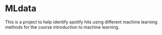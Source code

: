 # MLdata
This is a project to help identify spotify hits using different machine learning methods for the course introduction to machine learning.  
